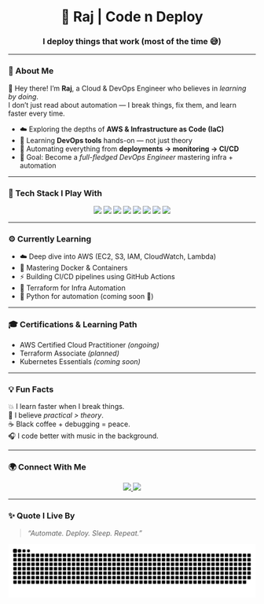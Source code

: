 <!-- Raj | Code n Deploy -->

<h1 align="center">🚀 Raj | Code n Deploy</h1>
<h3 align="center">I deploy things that work (most of the time 😅)</h3>

---

### 🌟 About Me  

👋 Hey there! I’m **Raj**, a Cloud & DevOps Engineer who believes in *learning by doing*.  
I don’t just read about automation — I break things, fix them, and learn faster every time.  

- ☁️ Exploring the depths of **AWS & Infrastructure as Code (IaC)**  
- 🧠 Learning **DevOps tools** hands-on — not just theory  
- 🧩 Automating everything from **deployments → monitoring → CI/CD**  
- 🎯 Goal: Become a *full-fledged DevOps Engineer* mastering infra + automation  

---

### 🧰 Tech Stack I Play With  

<p align="center">
  <img src="https://img.shields.io/badge/AWS-FF9900?style=for-the-badge&logo=amazonaws&logoColor=white"/>
  <img src="https://img.shields.io/badge/Linux-FCC624?style=for-the-badge&logo=linux&logoColor=black"/>
  <img src="https://img.shields.io/badge/Docker-2496ED?style=for-the-badge&logo=docker&logoColor=white"/>
  <img src="https://img.shields.io/badge/Terraform-7B42BC?style=for-the-badge&logo=terraform&logoColor=white"/>
  <img src="https://img.shields.io/badge/Git-F05032?style=for-the-badge&logo=git&logoColor=white"/>
  <img src="https://img.shields.io/badge/GitHub Actions-2088FF?style=for-the-badge&logo=githubactions&logoColor=white"/>
  <img src="https://img.shields.io/badge/Jenkins-D24939?style=for-the-badge&logo=jenkins&logoColor=white"/>
  <img src="https://img.shields.io/badge/Bash-4EAA25?style=for-the-badge&logo=gnubash&logoColor=white"/>
</p>

---

### ⚙️ Currently Learning  
- ☁️ Deep dive into AWS (EC2, S3, IAM, CloudWatch, Lambda)  
- 🐳 Mastering Docker & Containers  
- ⚡ Building CI/CD pipelines using GitHub Actions  
- 📜 Terraform for Infra Automation  
- 🧠 Python for automation (coming soon 👀)

---

### 🎓 Certifications & Learning Path  
- AWS Certified Cloud Practitioner *(ongoing)*  
- Terraform Associate *(planned)*  
- Kubernetes Essentials *(coming soon)*  

---

### 💡 Fun Facts  

💥 I learn faster when I break things.  
🧠 I believe *practical > theory*.  
☕ Black coffee + debugging = peace.  
🎧 I code better with music in the background.  

---

### 🌍 Connect With Me  

<p align="center">
  <a href="https://www.linkedin.com/" target="_blank">
    <img src="https://img.shields.io/badge/LinkedIn-blue?style=for-the-badge&logo=linkedin&logoColor=white"/>
  </a>
  <a href="https://github.com/codendeploy" target="_blank">
    <img src="https://img.shields.io/badge/GitHub-grey?style=for-the-badge&logo=github&logoColor=white"/>
  </a>
</p>

---

### ✨ Quote I Live By

> *“Automate. Deploy. Sleep. Repeat.”*

<p align="center">
  <img src="https://raw.githubusercontent.com/Platane/snk/output/github-contribution-grid-snake.svg" alt="snake animation" />
</p>
